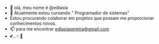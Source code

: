 - 👋 olá, meu nome é @edlasia 
- 🌱 Atualmente estou cursando " Programador de sistemas"
-  Estou procurando colaborar em projetos que possam me proporcionar conhecimentos novos.
- 📫 para me encontrar  edlasiapereira@gmail.com
-  💕...✨💍

<!---
edlasia/edlasia is a ✨ special ✨ repository because its `README.md` (this file) appears on your GitHub profile.
You can click the Preview link to take a look at your changes.
--->
